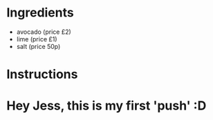 # Ingredients
- avocado (price £2)
- lime	(price £1)
- salt (price 50p)
# Instructions

# Hey Jess, this is my first 'push' :D
